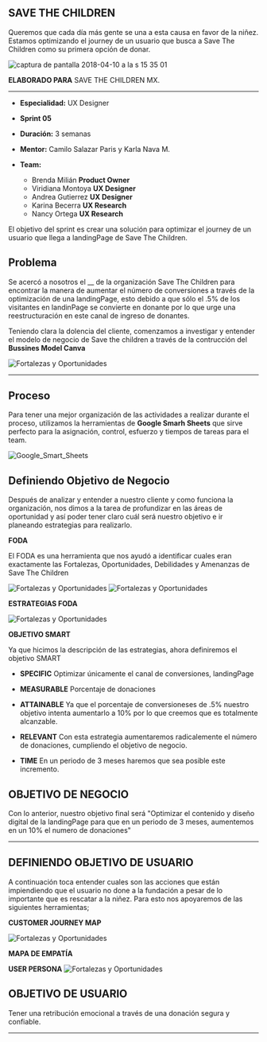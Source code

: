 ## SAVE THE CHILDREN

Queremos que cada día más gente se una a esta causa en favor de la niñez. Estamos optimizando el journey de un usuario que busca a Save The Children como su primera opción de donar. 

![captura de pantalla 2018-04-10 a la s 15 35 01](https://user-images.githubusercontent.com/32876098/38582263-d0ec70d6-3cd4-11e8-8888-cde2cf962190.png)

**ELABORADO PARA** SAVE THE CHILDREN MX. 

<hr>

* **Especialidad:** UX Designer
* **Sprint 05** 
* **Duración:** 3 semanas
* **Mentor:** Camilo Salazar Paris y Karla Nava M.
* **Team:** 

   - Brenda Milián **Product Owner**
   - Viridiana Montoya **UX Designer**
   - Andrea Gutierrez **UX Designer**
   - Karina Becerra **UX Research**
   - Nancy Ortega **UX Research** 


El objetivo del sprint es crear una solución para optimizar el journey de un usuario que llega a landingPage de Save The Children.

## Problema

Se acercó a nosotros el __ de la organización Save The Children para encontrar la manera de aumentar el número de conversiones a través de la optimización de una landingPage, esto debido a que sólo el .5% de los visitantes en landinPage se convierte en donante por lo que urge una reestructuración en este canal de ingreso de donantes.


Teniendo clara la dolencia del cliente, comenzamos a investigar y entender el modelo de negocio de Save the children a través de la contrucción del **Bussines Model Canva**

![Fortalezas y Oportunidades](assets/images/bussines.png)

<hr>

## Proceso 

Para tener una mejor organización de las actividades a realizar durante el proceso, utilizamos la herramientas de **Google Smarh Sheets** que sirve perfecto para la asignación, control, esfuerzo y tiempos de tareas para el team.

![Google_Smart_Sheets](assets/images/smart_st.png)

## Definiendo Objetivo de Negocio

Después de analizar y entender a nuestro cliente y como funciona la organización, nos dimos a la tarea de profundizar en las áreas de oportunidad y así poder tener claro cuál será nuestro objetivo e ir planeando estrategias para realizarlo.

**FODA**

El FODA es una herramienta que nos ayudó a identificar cuales eran exactamente las Fortalezas, Oportunidades, Debilidades y Amenanzas de Save The Children

![Fortalezas y Oportunidades](assets/images/FO.png)
![Fortalezas y Oportunidades](assets/images/DA.png)

**ESTRATEGIAS FODA**

![Fortalezas y Oportunidades](assets/images/estrategias.png)

**OBJETIVO SMART**

Ya que hicimos la descripción de las estrategias, ahora definiremos el objetivo SMART

+ **SPECIFIC** Optimizar únicamente el canal de conversiones, landingPage

* **MEASURABLE**
Porcentaje de donaciones

* **ATTAINABLE** Ya que el porcentaje de conversioneses de .5% nuestro objetivo intenta aumentarlo a 10% por lo que creemos que es totalmente alcanzable.

* **RELEVANT** Con esta estrategia aumentaremos radicalemente el número de donaciones, cumpliendo el objetivo de negocio.

* **TIME** En un periodo de 3 meses haremos que sea posible este incremento.


## **OBJETIVO DE NEGOCIO**

Con lo anterior, nuestro objetivo final será
"Optimizar el contenido y diseño digital de la landingPage para que en un periodo de 3 meses, aumentemos en un 10% el numero de donaciones"

<hr>

## DEFINIENDO OBJETIVO DE USUARIO

A continuación toca entender cuales son las acciones que están impiendiendo que el usuario no done a la fundación a pesar de lo importante que es rescatar a la niñez. Para esto nos apoyaremos de las siguientes herramientas;

**CUSTOMER JOURNEY MAP**

![Fortalezas y Oportunidades](assets/images/CUSTOUMER.JPG)

**MAPA DE EMPATÍA**



**USER PERSONA**
![Fortalezas y Oportunidades](assets/images/user.png)



## **OBJETIVO DE USUARIO**

Tener una retribución emocional a través de una donación segura y confiable.

<hr>




